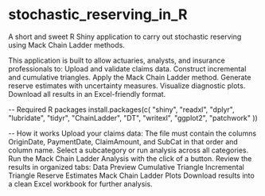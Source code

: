 # stochastic_reserving_in_R
A short and sweet R Shiny application to carry out stochastic reserving using Mack Chain Ladder methods.

This application is built to allow actuaries, analysts, and insurance professionals to:
  Upload and validate claims data.
  Construct incremental and cumulative triangles.
  Apply the Mack Chain Ladder method.
  Generate reserve estimates with uncertainty measures.
  Visualize diagnostic plots.
  Download all results in an Excel-friendly format.

-- Required R packages
install.packages(c(
  "shiny", "readxl", "dplyr", "lubridate", "tidyr",
  "ChainLadder", "DT", "writexl", "ggplot2", "patchwork"
))

-- How it works
Upload your claims data: The file must contain the columns OriginDate, PaymentDate, ClaimAmount, and SubCat in that order and column name.
Select a subcategory or run analysis across all categories.
Run the Mack Chain Ladder Analysis with the click of a button.
Review the results in organized tabs:
  Data Preview
  Cumulative Triangle
  Incremental Triangle
  Reserve Estimates
  Mack Chain Ladder Plots
  Download results into a clean Excel workbook for further analysis.

